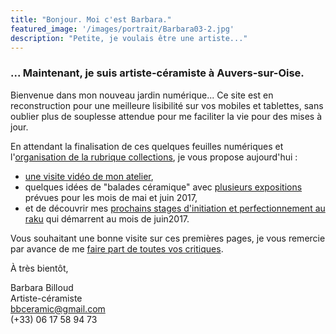 ```yaml
---
title: "Bonjour. Moi c'est Barbara."
featured_image: '/images/portrait/Barbara03-2.jpg'
description: "Petite, je voulais être une artiste..."
---
```

### ... Maintenant, je suis artiste-céramiste à Auvers-sur-Oise.

Bienvenue dans mon nouveau jardin numérique... Ce site est en reconstruction pour une meilleure lisibilité sur vos mobiles et tablettes, sans oublier plus de souplesse attendue pour me faciliter la vie pour des mises à jour. 

En attendant la finalisation de ces quelques feuilles numériques et l'[organisation de la rubrique collections](../collections/), je vous propose aujourd'hui : 

- [une visite vidéo de mon atelier](/atelier/), 
- quelques idées de "balades céramique" avec [plusieurs  expositions](/expositions/) prévues pour les mois de mai et juin 2017, 
- et de découvrir mes [prochains stages d'initiation et perfectionnement au raku](/stages) qui démarrent au mois de juin2017.

Vous souhaitant une bonne visite sur ces premières pages, je vous remercie par avance de me [faire part de toutes vos critiques](/contact).

À très bientôt,


Barbara Billoud<br>
Artiste-céramiste<br>
bbceramic@gmail.com<br>
(+33) 06 17 58 94 73


